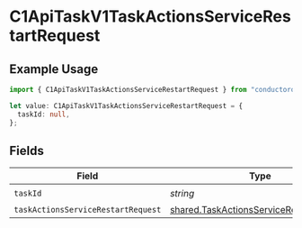 # C1ApiTaskV1TaskActionsServiceRestartRequest

## Example Usage

```typescript
import { C1ApiTaskV1TaskActionsServiceRestartRequest } from "conductorone-sdk-typescript/sdk/models/operations";

let value: C1ApiTaskV1TaskActionsServiceRestartRequest = {
  taskId: null,
};
```

## Fields

| Field                                                                                                     | Type                                                                                                      | Required                                                                                                  | Description                                                                                               |
| --------------------------------------------------------------------------------------------------------- | --------------------------------------------------------------------------------------------------------- | --------------------------------------------------------------------------------------------------------- | --------------------------------------------------------------------------------------------------------- |
| `taskId`                                                                                                  | *string*                                                                                                  | :heavy_check_mark:                                                                                        | N/A                                                                                                       |
| `taskActionsServiceRestartRequest`                                                                        | [shared.TaskActionsServiceRestartRequest](../../../sdk/models/shared/taskactionsservicerestartrequest.md) | :heavy_minus_sign:                                                                                        | N/A                                                                                                       |